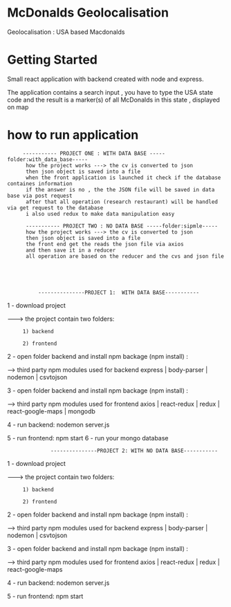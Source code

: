 # McDonalds Geolocalisation
Geolocalisation : USA based Macdonalds  
# Getting Started
Small react application with backend created with node and express.

The application contains a search input , you have to type the USA state code and the result is a marker(s) of all McDonalds in this state , displayed on map
# how to run application 


         ----------- PROJECT ONE : WITH DATA BASE -----folder:with_data_base-----
          how the project works ---> the cv is converted to json 
          then json object is saved into a file 
          when the front application is launched it check if the database containes information 
          if the answer is no , the the JSON file will be saved in data base via post request
          after that all operation (research restaurant) will be handled via get request to the database 
          i also used redux to make data manipulation easy

          ----------- PROJECT TWO : NO DATA BASE -----folder:sipmle-----
          how the project works ---> the cv is converted to json 
          then json object is saved into a file 
          the front end get the reads the json file via axios 
          and then save it in a reducer
          all operation are based on the reducer and the cvs and json file
          
           


         
              ---------------PROJECT 1:  WITH DATA BASE-----------
1 - download project 

---> the project contain two folders:

         1) backend  
  
         2) frontend
        
2 - open folder backend and install npm backage (npm install) :

--> third party npm modules used for backend express | body-parser | nodemon | csvtojson

3 - open folder backend and install npm backage (npm install) :

--> third party npm modules used for frontend axios | react-redux | redux | react-google-maps | mongodb

4 - run backend: nodemon server.js

5 - run frontend: npm start
6 - run your mongo database



                  ---------------PROJECT 2: WITH NO DATA BASE-----------
                  
1 - download project 

---> the project contain two folders:

         1) backend  
  
         2) frontend
        
2 - open folder backend and install npm backage (npm install) :

--> third party npm modules used for backend express | body-parser | nodemon | csvtojson

3 - open folder backend and install npm backage (npm install) :

--> third party npm modules used for frontend axios | react-redux | redux | react-google-maps 

4 - run backend: nodemon server.js

5 - run frontend: npm start



  

